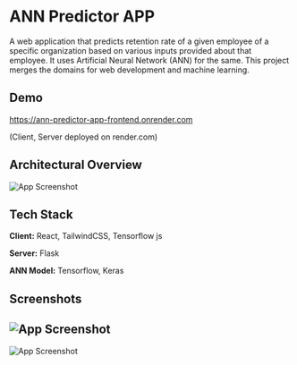 
# ANN Predictor APP

A web application that predicts retention rate of a given employee of a specific organization based on various inputs provided about that employee. It uses Artificial Neural Network (ANN) for the same. This project merges the domains for web development and machine learning. 

## Demo

https://ann-predictor-app-frontend.onrender.com

(Client, Server deployed on render.com)


## Architectural Overview

![App Screenshot](https://res.cloudinary.com/dt30ejyew/image/upload/v1676468461/Github%20Readme%20SS/PHOTO-2022-12-23-20-32-45_rpksxk.jpg)


## Tech Stack

**Client:** React, TailwindCSS, Tensorflow js

**Server:** Flask

**ANN Model:** Tensorflow, Keras


## Screenshots

![App Screenshot](https://res.cloudinary.com/dt30ejyew/image/upload/v1676468961/Github%20Readme%20SS/Screenshot_2023-02-15_at_7.16.51_PM_uiemkt.png)
--
![App Screenshot](https://res.cloudinary.com/dt30ejyew/image/upload/v1676468961/Github%20Readme%20SS/Screenshot_2023-02-15_at_7.18.59_PM_hqc01q.png)

